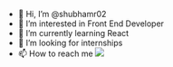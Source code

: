 - 👋 Hi, I’m @shubhamr02
- 👀 I’m interested in Front End Developer
- 🌱 I’m currently learning React
- 💞️ I’m looking for internships
- 📫 How to reach me <img src="https://img.shields.io/badge/LinkedIn-shubham-rahate?style=for-the-badge&logo=linkedin&logoColor=white" /> 

<!---
shubhamr02/shubhamr02 is a ✨ special ✨ repository because its `README.md` (this file) appears on your GitHub profile.
You can click the Preview link to take a look at your changes.
--->
